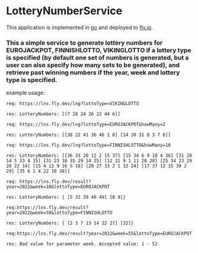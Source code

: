 # LotteryNumberService

This application is implemented in [go](https://go.dev/) and deployed to [fly.io](https://fly.io/).

### This a simple service to generate lottery numbers for EUROJACKPOT, FINNISHLOTTO, VIKINGLOTTO if a lottery type is specified (by default one set of numbers is generated, but a user can also specify how many sets to be generated), and retrieve past winning numbers if the year, week and lottery type is specified.

example usage:

`req: https://lns.fly.dev/lng?lottoType=VIKINGLOTTO`

`res: LotteryNumbers: [[7 28 24 26 22 44 6]]`

`req: https://lns.fly.dev/lng?lottoType=EUROJACKPOT&howMany=2`

`res: LotteryNumbers: [[38 22 41 36 46 1 8] [14 20 31 8 3 7 8]]`

`req: https://lns.fly.dev/lng?lottoType=FINNISHLOTTO&howMany=10`

`res: LotteryNumbers: [[36 33 20 12 2 15 37] [15 34 6 9 18 4 36] [31 28 14 5 33 4 15] [31 23 38 35 29 14 25] [12 31 9 1 11 20 28] [25 34 23 29 26 22 14] [15 4 12 9 16 5 18] [28 27 33 2 1 32 24] [17 37 12 15 30 2 29] [35 6 1 4 22 10 38]]`

`req: https://lns.fly.dev/result?year=2022&week=10&lottoType=EUROJACKPOT`

`res: LotteryNumbers: { [5 31 39 46 49] [8 9]}`

`req:https://lns.fly.dev/result?year=2022&week=50&lottoType=FINNISHLOTTO`

`res: LotteryNumbers: { [2 3 7 13 14 22 27] [32]}`

`req:https://lns.fly.dev/result?year=2022&week=55&lottoType=EUROJACKPOT`

`res: Bad value for parameter week. Accepted value: 1 - 52`
